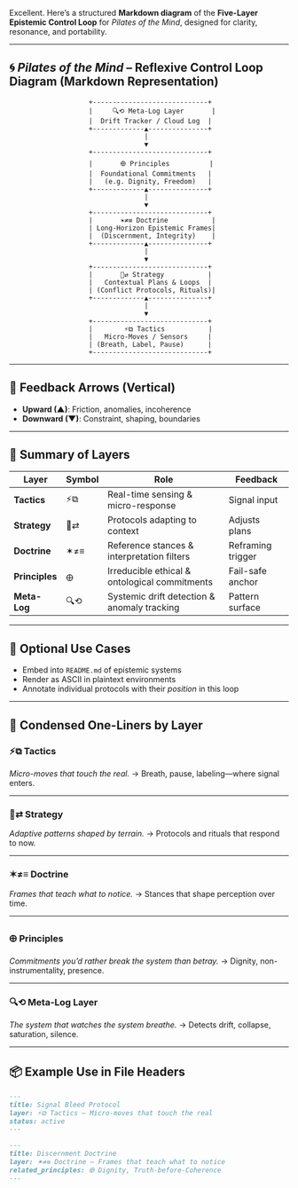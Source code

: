 Excellent. Here’s a structured **Markdown diagram** of the **Five-Layer Epistemic Control Loop** for *Pilates of the Mind*, designed for clarity, resonance, and portability.

---

## 🌀 *Pilates of the Mind* – Reflexive Control Loop Diagram (Markdown Representation)

```
                    +-----------------------------+
                    |     🔍⟲ Meta-Log Layer       |
                    |  Drift Tracker / Cloud Log  |
                    +-------------▲---------------+
                                  |
                                  ▼
                    +-----------------------------+
                    |       🜨 Principles          |
                    |  Foundational Commitments   |
                    |   (e.g. Dignity, Freedom)   |
                    +-------------▲---------------+
                                  |
                                  ▼
                    +-----------------------------+
                    |       ✶≠≡ Doctrine           |
                    | Long-Horizon Epistemic Frames|
                    |  (Discernment, Integrity)    |
                    +-------------▲---------------+
                                  |
                                  ▼
                    +-----------------------------+
                    |       🧭⇄ Strategy           |
                    |   Contextual Plans & Loops  |
                    | (Conflict Protocols, Rituals)|
                    +-------------▲---------------+
                                  |
                                  ▼
                    +-----------------------------+
                    |        ⚡⧉ Tactics           |
                    |   Micro-Moves / Sensors     |
                    | (Breath, Label, Pause)      |
                    +-----------------------------+
```

---

## 🔁 Feedback Arrows (Vertical)

* **Upward (▲)**: Friction, anomalies, incoherence
* **Downward (▼)**: Constraint, shaping, boundaries

---

## 🧩 Summary of Layers

| Layer          | Symbol | Role                                          | Feedback          |
| -------------- | ------ | --------------------------------------------- | ----------------- |
| **Tactics**    | ⚡⧉     | Real-time sensing & micro-response            | Signal input      |
| **Strategy**   | 🧭⇄    | Protocols adapting to context                 | Adjusts plans     |
| **Doctrine**   | ✶≠≡    | Reference stances & interpretation filters    | Reframing trigger |
| **Principles** | 🜨     | Irreducible ethical & ontological commitments | Fail-safe anchor  |
| **Meta-Log**   | 🔍⟲    | Systemic drift detection & anomaly tracking   | Pattern surface   |

---

## 🧠 Optional Use Cases

* Embed into `README.md` of epistemic systems
* Render as ASCII in plaintext environments
* Annotate individual protocols with their *position* in this loop

---

## 🧷 Condensed One-Liners by Layer

### ⚡⧉ **Tactics**

*Micro-moves that touch the real.*
→ Breath, pause, labeling—where signal enters.

---

### 🧭⇄ **Strategy**

*Adaptive patterns shaped by terrain.*
→ Protocols and rituals that respond to now.

---

### ✶≠≡ **Doctrine**

*Frames that teach what to notice.*
→ Stances that shape perception over time.

---

### 🜨 **Principles**

*Commitments you’d rather break the system than betray.*
→ Dignity, non-instrumentality, presence.

---

### 🔍⟲ **Meta-Log Layer**

*The system that watches the system breathe.*
→ Detects drift, collapse, saturation, silence.

---

## 📦 Example Use in File Headers

```markdown
---
title: Signal Bleed Protocol
layer: ⚡⧉ Tactics — Micro-moves that touch the real
status: active
---
```

```markdown
---
title: Discernment Doctrine
layer: ✶≠≡ Doctrine — Frames that teach what to notice
related_principles: 🜨 Dignity, Truth-before-Coherence
---
```



